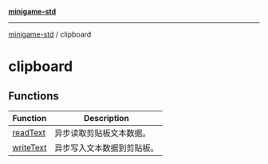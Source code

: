 [**minigame-std**](../../README.md)

***

[minigame-std](../../README.md) / clipboard

# clipboard

## Functions

| Function | Description |
| ------ | ------ |
| [readText](functions/readText.md) | 异步读取剪贴板文本数据。 |
| [writeText](functions/writeText.md) | 异步写入文本数据到剪贴板。 |
